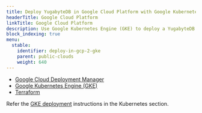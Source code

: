 ```yaml
---
title: Deploy YugabyteDB in Google Cloud Platform with Google Kubernetes Engine (GKE)
headerTitle: Google Cloud Platform
linkTitle: Google Cloud Platform
description: Use Google Kubernetes Engine (GKE) to deploy a YugabyteDB cluster in Google Cloud Platform.
block_indexing: true
menu:
  stable:
    identifier: deploy-in-gcp-2-gke
    parent: public-clouds
    weight: 640
---
```


<ul class="nav nav-tabs-alt nav-tabs-yb">

  <li >
    <a href="/latest/deploy/public-clouds/gcp/gcp-deployment-manager" class="nav-link">
      <i class="icon-shell"></i>
      Google Cloud Deployment Manager
    </a>
  </li>

  <li>
    <a href="/latest/deploy/public-clouds/gcp/gke" class="nav-link active">
      <i class="fas fa-cubes" aria-hidden="true"></i>
      Google Kubernetes Engine (GKE)
    </a>
  </li>

  <li >
    <a href="/latest/deploy/public-clouds/gcp/terraform" class="nav-link">
      <i class="icon-shell"></i>
      Terraform
    </a>
  </li>

</ul>

Refer the [GKE deployment](../../../kubernetes/gke/) instructions in the Kubernetes section.
